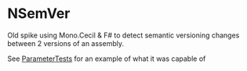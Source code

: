 NSemVer
=======

Old spike using Mono.Cecil & F# to detect semantic versioning changes between 2 versions of an assembly.

See [ParameterTests](NSemVer.Tests/ParameterTests.cs) for an example of what it was capable of
